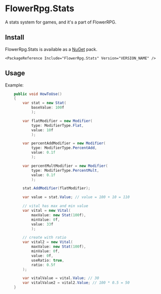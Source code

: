 # FlowerRpg.Stats

A stats system for games, and it's a part of FlowerRPG.

## Install

FlowerRpg.Stats is available as a [NuGet](https://www.nuget.org/packages/FlowerRpg.Stats/) pack.

```
<PackageReference Include="FlowerRpg.Stats" Version="VERSION_NAME" />
```

## Usage

Example:

```csharp
    public void HowToUse()
    {
        var stat = new Stat(
            baseValue: 100f
            );

        var flatModifier = new Modifier(
            type: ModifierType.Flat,
            value: 10f
            );

        var percentAddModifier = new Modifier(
            type: ModifierType.PercentAdd,
            value: 0.1f
            );

        var percentMultModifier = new Modifier(
            type: ModifierType.PercentMult,
            value: 0.1f
            );

        stat.AddModifier(flatModifier);

        var value = stat.Value; // value = 100 + 10 = 110

        // vital has max and min value
        var vital = new Vital(
            maxValue: new Stat(100f),
            minValue: 0f,
            value: 33f
            );

        // create with ratio
        var vital2 = new Vital(
            maxValue: new Stat(100f),
            minValue: 0f,
            value: 0f,
            useRatio: true,
            ratio: 0.5f
        );

        var vitalValue = vital.Value; // 30
        var vitalValue2 = vital2.Value; // 100 * 0.5 = 50
    }
```
